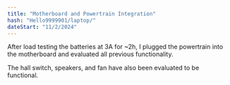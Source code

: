 ```yaml
---
title: "Motherboard and Powertrain Integration"
hash: "Hello9999901/laptop/"
dateStart: "11/2/2024"
---
```


After load testing the batteries at 3A for ~2h, I plugged the powertrain into the motherboard and evaluated all previous functionality.

The hall switch, speakers, and fan have also been evaluated to be functional.
